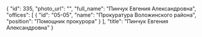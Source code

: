{
    "id": 335,
    "photo_url": "",
    "full_name": "Пинчук Евгения Александровна",
    "offices": [
        {
            "id": "05-05",
            "name": "Прокуратура Воложинского района",
            "position": "Помощник прокурора"
        }
    ],
    "title": "Пинчук Евгения Александровна"
}
